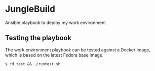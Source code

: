 JungleBuild
===========

Ansible playbook to deploy my work environment


Testing the playbook
--------------------

The work environment playbook can be tested against a Docker image,
which is based on the latest Fedora base image.

    $ cd test && ./runtest.sh
